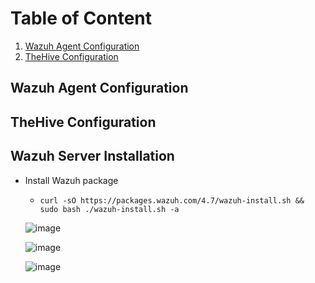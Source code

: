 # Table of Content
1. [Wazuh Agent Configuration](#wazuh-agent-configuration)
2. [TheHive Configuration](#thehive-installation)


## Wazuh Agent Configuration

## TheHive Configuration



## Wazuh Server Installation
- Install Wazuh package
  - `curl -sO https://packages.wazuh.com/4.7/wazuh-install.sh && sudo bash ./wazuh-install.sh -a`

  ![image](https://github.com/leonlamsc/Wazuh-with-SOAR/assets/140391766/f51d93f2-b504-4b24-9374-f7f03c364db5)

  ![image](https://github.com/leonlamsc/Wazuh-with-SOAR/assets/140391766/03bfedf5-b2aa-4667-9646-0f6062121f86)

  ![image](https://github.com/leonlamsc/Wazuh-with-SOAR/assets/140391766/31e54afc-2a5c-45fb-9544-b2b5145992a5)

